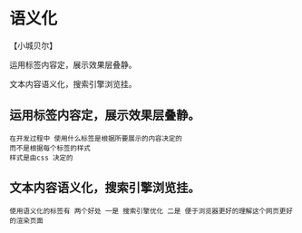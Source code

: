 #  语义化
【小城贝尔】

运用标签内容定，展示效果层叠静。

文本内容语义化，搜索引擎浏览挂。


## 运用标签内容定，展示效果层叠静。
    在开发过程中 使用什么标签是根据所要展示的内容决定的 
    而不是根据每个标签的样式 
    样式是由css 决定的
## 文本内容语义化，搜索引擎浏览挂。
    使用语义化的标签有 两个好处 一是 搜索引擎优化 二是 便于浏览器更好的理解这个网页更好的渲染页面